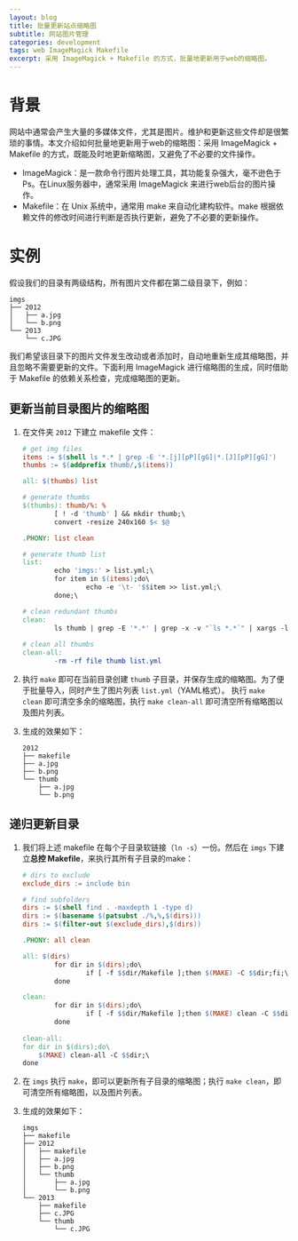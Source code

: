 ```yaml
---
layout: blog
title: 批量更新站点缩略图 
subtitle: 网站图片管理
categories: development
tags: web ImageMagick Makefile
excerpt: 采用 ImageMagick + Makefile 的方式，批量地更新用于web的缩略图。
---
```


# 背景

网站中通常会产生大量的多媒体文件，尤其是图片。维护和更新这些文件却是很繁琐的事情。本文介绍如何批量地更新用于web的缩略图：采用 ImageMagick + Makefile 的方式，既能及时地更新缩略图，又避免了不必要的文件操作。

* ImageMagick：是一款命令行图片处理工具，其功能复杂强大，毫不逊色于Ps。在Linux服务器中，通常采用 ImageMagick 来进行web后台的图片操作。
* Makefile：在 Unix 系统中，通常用 make 来自动化建构软件。make 根据依赖文件的修改时间进行判断是否执行更新，避免了不必要的更新操作。

<!--more-->

# 实例 

假设我们的目录有两级结构，所有图片文件都在第二级目录下，例如：

```
imgs
├── 2012
│   ├── a.jpg
│   └── b.png
└── 2013
    └── c.JPG
``` 

我们希望该目录下的图片文件发生改动或者添加时，自动地重新生成其缩略图，并且忽略不需要更新的文件。下面利用 ImageMagick 进行缩略图的生成，同时借助于 Makefile 的依赖关系检查，完成缩略图的更新。

## 更新当前目录图片的缩略图

1. 在文件夹 `2012` 下建立 makefile 文件：

    ```makefile
    # get img files
    items := $(shell ls *.* | grep -E '*.[j][pP][gG]|*.[J][pP][gG]')
    thumbs := $(addprefix thumb/,$(items))
    
    all: $(thumbs) list
    
    # generate thumbs
    $(thumbs): thumb/%: %
            [ ! -d 'thumb' ] && mkdir thumb;\
            convert -resize 240x160 $< $@
    
    .PHONY: list clean
    
    # generate thumb list
    list: 
            echo 'imgs:' > list.yml;\
            for item in $(items);do\
                    echo -e '\t- '$$item >> list.yml;\
            done;\

    # clean redundant thumbs
    clean:
            ls thumb | grep -E '*.*' | grep -x -v "`ls *.*`" | xargs -l -i rm thumb/{};
            
    # clean all thumbs
    clean-all:
            -rm -rf file thumb list.yml
    ```

2. 执行 `make` 即可在当前目录创建 `thumb` 子目录，并保存生成的缩略图。为了便于批量导入，同时产生了图片列表 `list.yml`（YAML格式）。
    执行 `make clean` 即可清空多余的缩略图，执行 `make clean-all` 即可清空所有缩略图以及图片列表。

3. 生成的效果如下：

    ```
    2012
    ├── makefile
    ├── a.jpg
    ├── b.png
    └── thumb
        ├── a.jpg
        └── b.png
    ``` 

## 递归更新目录

1. 我们将上述 makefile 在每个子目录软链接（`ln -s`）一份。然后在 `imgs` 下建立**总控 Makefile**，来执行其所有子目录的make：

    ```makefile
    # dirs to exclude
    exclude_dirs := include bin
    
    # find subfolders
    dirs := $(shell find . -maxdepth 1 -type d)
    dirs := $(basename $(patsubst ./%,%,$(dirs)))
    dirs := $(filter-out $(exclude_dirs),$(dirs))
    
    .PHONY: all clean
    
    all: $(dirs)
            for dir in $(dirs);do\
                    if [ -f $$dir/Makefile ];then $(MAKE) -C $$dir;fi;\
            done
    
    clean: 
            for dir in $(dirs);do\
                    if [ -f $$dir/Makefile ];then $(MAKE) clean -C $$dir;fi;\
            done
            
    clean-all: 
	for dir in $(dirs);do\
		$(MAKE) clean-all -C $$dir;\
	done
    ```

2. 在 `imgs` 执行 `make`，即可以更新所有子目录的缩略图；执行 `make clean`，即可清空所有缩略图，以及图片列表。

3. 生成的效果如下：

    ```
    imgs
    ├── makefile
    ├── 2012
    │   ├── makefile
    │   ├── a.jpg
    │   ├── b.png
    │   └── thumb
    │       ├── a.jpg
    │       └── b.png
    └── 2013
        ├── makefile
        ├── c.JPG
        └── thumb
            └── c.JPG
    ``` 
